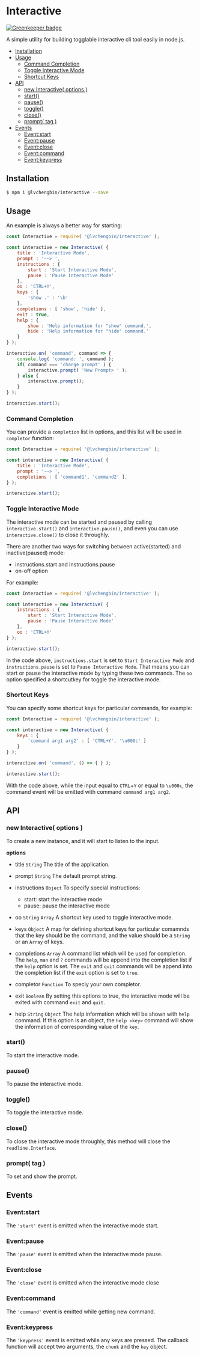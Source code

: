# Interactive

[![Greenkeeper badge](https://badges.greenkeeper.io/LvChengbin/interactive.svg)](https://greenkeeper.io/)

A simple utility for building togglable interactive cli tool easily in node.js.

<!-- vim-markdown-toc GFM -->

* [Installation](#installation)
* [Usage](#usage)
    * [Command Completion](#command-completion)
    * [Toggle Interactive Mode](#toggle-interactive-mode)
    * [Shortcut Keys](#shortcut-keys)
* [API](#api)
    * [new Interactive( options )](#new-interactive-options-)
    * [start()](#start)
    * [pause()](#pause)
    * [toggle()](#toggle)
    * [close()](#close)
    * [prompt( tag )](#prompt-tag-)
* [Events](#events)
    * [Event:start](#eventstart)
    * [Event:pause](#eventpause)
    * [Event:close](#eventclose)
    * [Event:command](#eventcommand)
    * [Event:keypress](#eventkeypress)

<!-- vim-markdown-toc -->

## Installation

```bash
$ npm i @lvchengbin/interactive --save
```
## Usage

An example is always a better way for starting:

```js
const Interactive = require( '@lvchengbin/interactive' );

const interactive = new Interactive( {
    title : 'Interactive Mode',
    prompt : '~~> ',
    instructions : {
        start : 'Start Interactive Mode',
        pause : 'Pause Interactive Mode'
    },
    oo : 'CTRL+Y',
    keys : {
        'show .' : '\b'
    },
    completions : [ 'show', 'hide' ],
    exit : true,
    help : {
        show : 'Help information for "show" command.',
        hide : 'Help information for "hide" command.'
    }
} );

interactive.on( 'command', command => {
    console.log( 'command: ', command );
    if( command === 'change prompt' ) {
        interactive.prompt( 'New Prompt> ' );
    } else {
        interactive.prompt();
    }
} );

interactive.start();
```

### Command Completion

You can provide a `completion` list in options, and this list will be used in `completor` function:

```js
const Interactive = require( '@lvchengbin/interactive' );

const interactive = new Interactive( {
    title : 'Interactive Mode',
    prompt : '~~> ',
    completions : [ 'command1', 'command2' ],
} );

interactive.start();
```

### Toggle Interactive Mode

The interactive mode can be started and paused by calling `interactive.start()` and `interactive.pause()`, and even you can use `interactive.close()` to close it throughly.

There are another two ways for switching between active(started) and inactive(paused) mode:
 - instructions.start and instructions.pause
 - on-off option

For example: 

```js
const Interactive = require( '@lvchengbin/interactive' );

const interactive = new Interactive( {
    instructions : {
        start : 'Start Interactive Mode',
        pause : 'Pause Interactive Mode'
    },
    oo : 'CTRL+Y'
} );

interactive.start();
```

In the code above, `instructions.start` is set to `Start Interactive Mode` and `instructions.pause` is set to `Pause Interactive Mode`. That means you can start or pause the interactive mode by typing these two commands. The `oo` option specified a shortcutkey for toggle the interactive mode.

### Shortcut Keys

You can specify some shortcut keys for particular commands, for example:

```js
const Interactive = require( '@lvchengbin/interactive' );

const interactive = new Interactive( {
    keys : {
        'command arg1 arg2' : [ 'CTRL+Y', '\u000c' ]
    }
} );

interactive.on( 'command', () => { } );

interactive.start();
```

With the code above, while the input equal to `CTRL`+`Y` or equal to `\u000c`, the command event will be emitted with command `command arg1 arg2`.


## API

### new Interactive( options )

To create a new instance, and it will start to listen to the input.

**options**

 - title `String`
    The title of the application.

 - prompt `String`
    The default prompt string.

 - instructions `Object`
    To specify special instructions:
    * start: start the interactive mode
    * pause: pause the interactive mode

 - oo `String` `Array`
    A shortcut key used to toggle interactive mode.

 - keys `Object`
    A map for defining shortcut keys for particular comamnds that the key should be the command, and the value should be a `String` or an `Array` of keys.

 - completions `Array`
    A command list which will be used for completion. The `help`, `man` and `?` commands will be append into the completion list if the `help` option is set. The `exit` and `quit` commands will be append into the completion list if the `exit` option is set to `true`.

 - completor `Function`
    To speciy your own completor.

 - exit `Boolean`
    By setting this options to true, the interactive mode will be exited with command `exit` and `quit`.

 - help `String` `Object`
    The help information which will be shown with `help` command. If this option is an object, the `help <key>` command will show the information of corresponding value of the `key`.

### start()

 To start the interactive mode.

### pause()

 To pause the interactive mode.

### toggle()

 To toggle the interactive mode.

### close()

 To close the interactive mode throughly, this method will close the `readline.Interface`.

### prompt( tag )

 To set and show the prompt.

## Events

### Event:start

 The `'start'` event is emitted when the interactive mode start.

### Event:pause

 The `'pause'` event is emitted when the interactive mode pause.

### Event:close

 The `'close'` event is emitted when the interactive mode close

### Event:command

 The `'command'` event is emitted while getting new command.

### Event:keypress

 The `'keypress'` event is emitted while any keys are pressed. The callback function will accept two arguments, the `chunk` and the `key` object.


